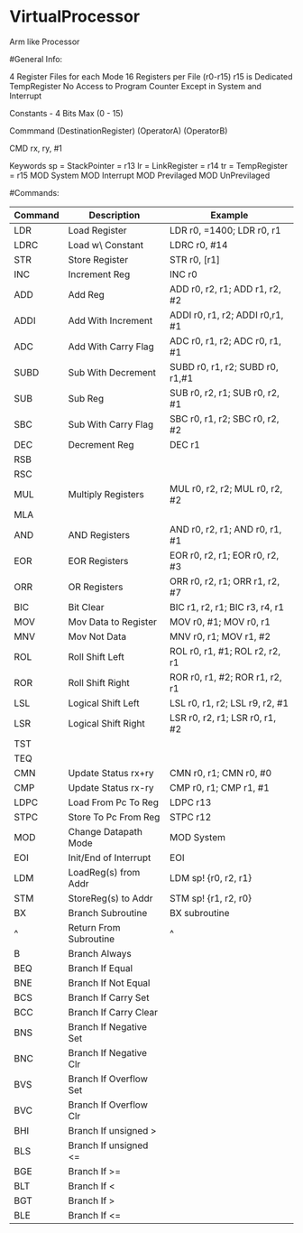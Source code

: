 # VirtualProcessor
Arm like Processor

#General Info:

4 Register Files for each Mode
16 Registers per File (r0-r15)
r15 is Dedicated TempRegister
No Access to Program Counter Except in System and Interrupt

Constants - 4 Bits Max (0 - 15)

Commmand (DestinationRegister) (OperatorA) (OperatorB)

CMD rx, ry, #1

Keywords
sp = StackPointer = r13
lr = LinkRegister = r14
tr = TempRegister = r15
MOD System
MOD Interrupt
MOD Previlaged
MOD UnPrevilaged

#Commands:

|Command | Description          | Example                       |
|--------|----------------------|-------------------------------|
| LDR	 |Load Register         |LDR r0, =1400; LDR r0, r1      |
| LDRC	 |Load w\ Constant      |LDRC r0, #14                   |
| STR 	 |Store Register        |STR r0, [r1]                   |
| INC	 |Increment Reg         |INC r0					        |
| ADD	 |Add Reg				|ADD r0, r2, r1; ADD r1, r2, #2 |
| ADDI	 |Add With Increment 	|ADDI r0, r1, r2; ADDI r0,r1, #1|
| ADC	 |Add With Carry Flag   |ADC r0, r1, r2; ADC r0, r1, #1 |
| SUBD	 |Sub With Decrement 	|SUBD r0, r1, r2; SUBD r0, r1,#1|
| SUB	 |Sub Reg               |SUB r0, r2, r1; SUB r0, r2, #1 |
| SBC	 |Sub With Carry Flag   |SBC r0, r1, r2; SBC r0, r2, #2 |
| DEC	 |Decrement Reg		    |DEC r1                         |
| RSB	 |                      |                               | 
| RSC	 |                      |                               |
| MUL    |Multiply Registers    |MUL r0, r2, r2; MUL r0, r2, #2 |
| MLA	 |                      |                               | 
| AND	 |AND Registers         |AND r0, r2, r1; AND r0, r1, #1 |
| EOR	 |EOR Registers         |EOR r0, r2, r1; EOR r0, r2, #3 |
| ORR	 |OR Registers          |ORR r0, r2, r1; ORR r1, r2, #7 |
| BIC    |Bit Clear             |BIC r1, r2, r1; BIC r3, r4, r1 |
| MOV	 |Mov Data to Register  |MOV r0, #1; MOV r0, r1         |
| MNV	 |Mov Not Data          |MNV r0, r1; MOV r1, #2         |
| ROL	 |Roll Shift Left       |ROL r0, r1, #1; ROL r2, r2, r1 |
| ROR	 |Roll Shift Right      |ROR r0, r1, #2; ROR r1, r2, r1 |
| LSL 	 |Logical Shift Left    |LSL r0, r1, r2; LSL r9, r2, #1 |
| LSR	 |Logical Shift Right   |LSR r0, r2, r1; LSR r0, r1, #2 |
| TST    |                      |                               | 
| TEQ    |                      |                               |
| CMN	 |Update Status rx+ry   |CMN r0, r1; CMN r0, #0         |
| CMP	 |Update Status rx-ry   |CMP r0, r1; CMP r1, #1         |
| LDPC	 |Load From Pc To Reg   |LDPC r13                       |
| STPC	 |Store To Pc From Reg  |STPC r12                       |
| MOD	 |Change Datapath Mode  |MOD System                     |
| EOI	 |Init/End of Interrupt |EOI                            |
| LDM	 |LoadReg(s) from Addr  |LDM sp! {r0, r2, r1}           |
| STM	 |StoreReg(s) to Addr   |STM sp! {r1, r2, r0}           |
| BX	 |Branch Subroutine     |BX subroutine                  |
| ^		 |Return From Subroutine|^                              |
| B      |Branch Always			|                               |
| BEQ    |Branch If Equal		|                               |
| BNE	 |Branch If Not Equal	|                               |
| BCS    |Branch If Carry Set   |                               |
| BCC    |Branch If Carry Clear |                               |
| BNS    |Branch If Negative Set|                               |
| BNC    |Branch If Negative Clr|                               |
| BVS    |Branch If Overflow Set|                               |
| BVC    |Branch If Overflow Clr|                               | 
| BHI    |Branch If unsigned >  |                               | 
| BLS    |Branch If unsigned <= |                               |
| BGE    |Branch If >=          |                               | 
| BLT    |Branch If <           |                               | 
| BGT    |Branch If >           |                               | 
| BLE    |Branch If <=          |                               | 